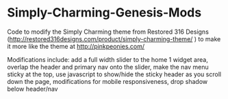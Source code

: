 # Simply-Charming-Genesis-Mods
Code to modify the Simply Charming theme from Restored 316 Designs (http://restored316designs.com/product/simply-charming-theme/ ) to make it more like the theme at http://pinkpeonies.com/

Modifications include: 
add a full width slider to the home 1 widget area,
overlap the header and primary nav onto the slider,
make the nav menu sticky at the top,
use javascript to show/hide the sticky header as you scroll down the page,
modifications for mobile responsiveness,
drop shadow below header/nav
